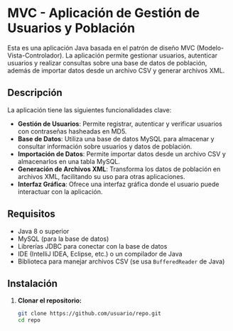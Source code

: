 # MVC - Aplicación de Gestión de Usuarios y Población

Esta es una aplicación Java basada en el patrón de diseño MVC (Modelo-Vista-Controlador). La aplicación permite gestionar usuarios, autenticar usuarios y realizar consultas sobre una base de datos de población, además de importar datos desde un archivo CSV y generar archivos XML.

## Descripción

La aplicación tiene las siguientes funcionalidades clave:

- **Gestión de Usuarios**: Permite registrar, autenticar y verificar usuarios con contraseñas hasheadas en MD5.
- **Base de Datos**: Utiliza una base de datos MySQL para almacenar y consultar información sobre usuarios y datos de población.
- **Importación de Datos**: Permite importar datos desde un archivo CSV y almacenarlos en una tabla MySQL.
- **Generación de Archivos XML**: Transforma los datos de población en archivos XML, facilitando su uso para otras aplicaciones.
- **Interfaz Gráfica**: Ofrece una interfaz gráfica donde el usuario puede interactuar con la aplicación.

## Requisitos

- Java 8 o superior
- MySQL (para la base de datos)
- Librerías JDBC para conectar con la base de datos
- IDE (IntelliJ IDEA, Eclipse, etc.) o un compilador de Java
- Biblioteca para manejar archivos CSV (se usa `BufferedReader` de Java)

## Instalación

1. **Clonar el repositorio:**

   ```bash
   git clone https://github.com/usuario/repo.git
   cd repo
